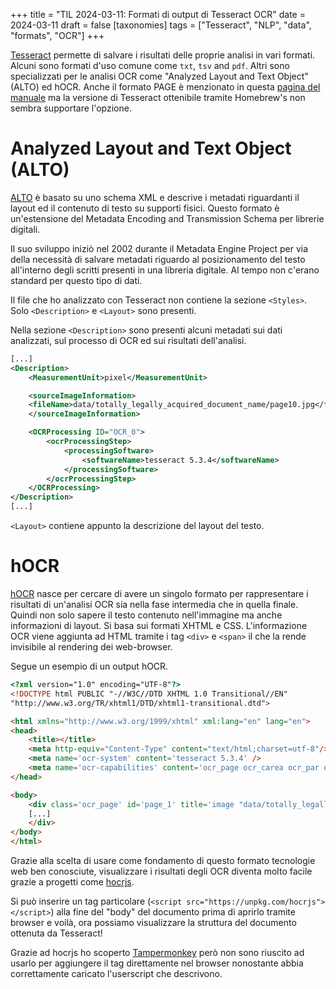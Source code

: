+++
title = "TIL 2024-03-11: Formati di output di Tesseract OCR"
date = 2024-03-11
draft = false
[taxonomies]
tags = ["Tesseract", "NLP", "data", "formats", "OCR"]
+++

[Tesseract](https://github.com/madmaze/pytesseract) permette di salvare i risultati delle proprie analisi in vari formati. Alcuni sono formati d'uso comune come `txt`, `tsv` and `pdf`. Altri sono specializzati per le analisi OCR come "Analyzed Layout and Text Object" (ALTO) ed hOCR.
Anche il formato PAGE è menzionato in questa [pagina del manuale](https://github.com/tesseract-ocr/tesseract/blob/main/doc/tesseract.1.asc) ma la versione di Tesseract ottenibile tramite Homebrew's non sembra supportare l'opzione.

# Analyzed Layout and Text Object (ALTO)
[ALTO](https://academic.oup.com/dsh/article/18/1/77/1047620?login=true) è basato su uno schema XML e descrive i metadati riguardanti il layout ed il contenuto di testo su supporti fisici. Questo formato è un'estensione del  Metadata Encoding and Transmission Schema per librerie digitali. 

Il suo sviluppo iniziò nel 2002 durante il Metadata Engine Project per via della necessità di salvare metadati riguardo al posizionamento del testo all'interno degli scritti presenti in una libreria digitale. Al tempo non c'erano standard per questo tipo di dati.

Il file che ho analizzato con Tesseract non contiene la sezione `<Styles>`. Solo `<Description>` e `<Layout>` sono presenti.

Nella sezione `<Description>` sono presenti alcuni metadati sui dati analizzati, sul processo di OCR ed sui risultati dell'analisi.

```XML
[...]
<Description>
	<MeasurementUnit>pixel</MeasurementUnit>

	<sourceImageInformation>
	<fileName>data/totally_legally_acquired_document_name/page10.jpg</fileName>
	</sourceImageInformation>

	<OCRProcessing ID="OCR_0">
		<ocrProcessingStep>
			<processingSoftware>
				<softwareName>tesseract 5.3.4</softwareName>
			</processingSoftware>
		</ocrProcessingStep>
	</OCRProcessing>
</Description>
[...]
```

`<Layout>` contiene appunto la descrizione del layout del testo.

# hOCR
[hOCR](https://ieeexplore.ieee.org/document/4377078) nasce per cercare di avere un singolo formato per rappresentare i risultati di un'analisi OCR sia nella fase intermedia che in quella finale. Quindi non solo sapere il testo contenuto nell'immagine ma anche informazioni di layout. 
Si basa sui formati XHTML e CSS. L'informazione OCR viene aggiunta ad HTML tramite i tag `<div>` e `<span>` il che la rende invisibile al rendering dei web-browser.  

Segue un esempio di un output hOCR.

```HTML
<?xml version="1.0" encoding="UTF-8"?>
<!DOCTYPE html PUBLIC "-//W3C//DTD XHTML 1.0 Transitional//EN"
"http://www.w3.org/TR/xhtml1/DTD/xhtml1-transitional.dtd">

<html xmlns="http://www.w3.org/1999/xhtml" xml:lang="en" lang="en">
<head>
	<title></title>
	<meta http-equiv="Content-Type" content="text/html;charset=utf-8"/>
	<meta name='ocr-system' content='tesseract 5.3.4' />
	<meta name='ocr-capabilities' content='ocr_page ocr_carea ocr_par ocr_line ocrx_word ocrp_wconf'/>
</head>

<body>
	<div class='ocr_page' id='page_1' title='image "data/totally_legally_acquired_document_name/page10.jpg"; bbox 0 0 2466 3639; ppageno 0; scan_res 70 70'>
	[...]
	</div>
</body>
</html>
```

Grazie alla scelta di usare come fondamento di questo formato tecnologie web ben conosciute, visualizzare i risultati degli OCR diventa molto facile grazie a progetti come [hocrjs](https://github.com/kba/hocrjs).

Si può inserire un tag particolare (`<script src="https://unpkg.com/hocrjs"></script>`) alla fine del "body" del documento prima di aprirlo tramite browser e
voilà, ora possiamo visualizzare la struttura del documento ottenuta da Tesseract!

Grazie ad hocrjs ho scoperto [Tampermonkey](https://www.tampermonkey.net/index.php) però non sono riuscito ad usarlo per aggiungere il tag direttamente nel browser nonostante abbia correttamente caricato l'userscript che descrivono.

